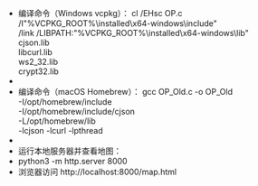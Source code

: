 * 编译命令（Windows vcpkg）：
    cl /EHsc OP.c \
        /I"%VCPKG_ROOT%\installed\x64-windows\include" \
        /link /LIBPATH:"%VCPKG_ROOT%\installed\x64-windows\lib" \
            cjson.lib \
            libcurl.lib \
            ws2_32.lib \
            crypt32.lib
 * 
 * 编译命令（macOS Homebrew）：
    gcc OP_Old.c -o OP_Old \
      -I/opt/homebrew/include \
      -I/opt/homebrew/include/cjson \
      -L/opt/homebrew/lib \
      -lcjson -lcurl -lpthread
 *
 * 运行本地服务器并查看地图：
 *   python3 -m http.server 8000
 *   浏览器访问 http://localhost:8000/map.html
